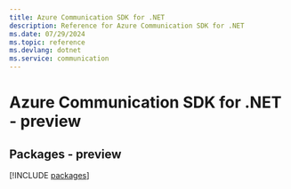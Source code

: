 ```yaml
---
title: Azure Communication SDK for .NET
description: Reference for Azure Communication SDK for .NET
ms.date: 07/29/2024
ms.topic: reference
ms.devlang: dotnet
ms.service: communication
---
```

# Azure Communication SDK for .NET - preview
## Packages - preview
[!INCLUDE [packages](communication-index.md)]